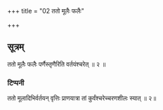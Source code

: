 +++
title = "02 ततो मूलैः फलैः"

+++
## सूत्रम्
ततो मूलैः फलैः पर्णैस्तृणैरिति वर्तयंश्चरेत् ॥ २ ॥  
### टिप्पनी
ततो मूलादिभिर्वर्तयन् वृत्तिः प्राणयात्रा तां कुर्वंश्चरेच्चरणशीलः स्यात् ॥ २॥  
